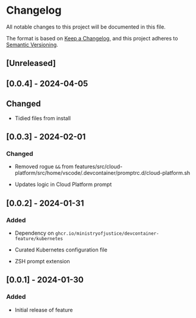 <!-- markdownlint-disable MD003 MD024 -->
# Changelog

All notable changes to this project will be documented in this file.

The format is based on [Keep a Changelog](https://keepachangelog.com/en/1.0.0/),
and this project adheres to [Semantic Versioning](https://semver.org/spec/v2.0.0.html).

## [Unreleased]

## [0.0.4] - 2024-04-05

## Changed

- Tidied files from install

## [0.0.3] - 2024-02-01

### Changed

- Removed rogue `&&` from features/src/cloud-platform/src/home/vscode/.devcontainer/promptrc.d/cloud-platform.sh

- Updates logic in Cloud Platform prompt

## [0.0.2] - 2024-01-31

### Added

- Dependency on `ghcr.io/ministryofjustice/devcontainer-feature/kubernetes`

- Curated Kubernetes configuration file

- ZSH prompt extension

## [0.0.1] - 2024-01-30

### Added

- Initial release of feature

